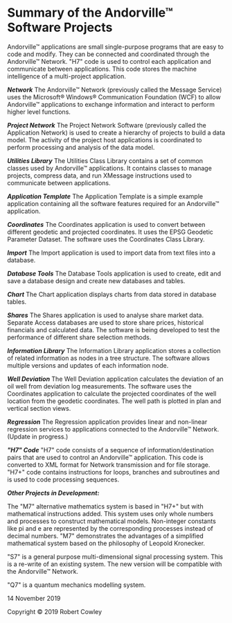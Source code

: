 # Summary of the Andorville™ Software Projects
Andorville™ applications are small single-purpose programs that are easy to code and modify. They can be connected and coordinated through the Andorville™ Network. "H7" code is used to control each application and communicate between applications. This code stores the machine intelligence of a multi-project application.

***Network***
The Andorville™ Network (previously called the Message Service) uses the Microsoft® Windows® Communication Foundation (WCF) to allow Andorville™ applications to exchange information and interact to perform higher level functions.

***Project Network***
The Project Network Software (previously called the Application Network) is used to create a hierarchy of projects to build a data model. The activity of the project host applications is coordinated to perform processing and analysis of the data model.

***Utilities Library***
The Utilities Class Library contains a set of common classes used by Andorville™ applications. It contains classes to manage projects, compress data, and run XMessage instructions used to communicate between applications.

***Application Template***
The Application Template is a simple example application containing all the software features required for an Andorville™ application.

***Coordinates***
The Coordinates application is used to convert between different geodetic and projected coordinates. It uses the EPSG Geodetic Parameter Dataset. The software uses the Coordinates Class Library.

***Import***
The Import application is used to import data from text files into a database.

***Database Tools***
The Database Tools application is used to create, edit and save a database design and create new databases and tables.

***Chart***
The Chart application displays charts from data stored in database tables.

***Shares***
The Shares application is used to analyse share market data. Separate Access databases are used to store share prices, historical financials and calculated data. The software is being developed to test the performance of different share selection methods.

***Information Library***
The Information Library application stores a collection of related information as nodes in a tree structure. The software allows multiple versions and updates of each information node.

***Well Deviation***
The Well Deviation application calculates the deviation of an oil well from deviation log measurements. The software uses the Coordinates application to calculate the projected coordinates of the well location from the geodetic coordinates. The well path is plotted in plan and vertical section views.

***Regression***
The Regression application provides linear and non-linear regression services to applications connected to the Andorville™ Network. (Update in progress.)

***"H7" Code***
"H7" code consists of a sequence of information/destination pairs that are used to control an Andorville™ application. This code is converted to XML format for Network transmission and for file storage. "H7+" code contains instructions for loops, branches and subroutines and is used to code processing sequences.

***Other Projects in Development:***

The "M7" alternative mathematics system is based in "H7+" but with mathematical instructions added. This system uses only whole numbers and processes to construct mathematical models. Non-integer constants like pi and e are represented by the corresponding processes instead of decimal numbers. "M7" demonstrates the advantages of a simplified mathematical system based on the philosophy of Leopold Kronecker.

"S7" is a general purpose multi-dimensional signal processing system. This is a re-write of an existing system. The new version will be compatible with the Andorville™ Network.

"Q7" is a quantum mechanics modelling system.


14 November 2019

Copyright © 2019 Robert Cowley